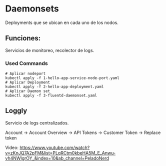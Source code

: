 # Daemonsets

Deployments que se ubican en cada uno de los nodos.

## Funciones:
Servicios de monitoreo, recolector de logs.

### Used Commands

```shell
# Aplicar nodeport
kubectl apply -f 1-hello-app-service-node-port.yaml
# Aplicar Deployment
kubectl apply -f 2-hello-app-deployment.yaml 
# Aplicar Daemon set
kubectl apply -f 3-fluentd-daemonset.yaml

```
## Loggly

Servicio de logs centralizados.

Account -> Account Overview -> API Tokens -> Customer Token -> Replace token


Video: 
https://www.youtube.com/watch?v=zKnJQ7A2pFM&list=PLqRCtm0kbeHA5M_E_Anwu-vh4NWlgrOY_&index=10&ab_channel=PeladoNerd

